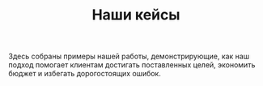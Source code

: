 ﻿---
title: "Наши кейсы"
layout: list
---

Здесь собраны примеры нашей работы, демонстрирующие, как наш подход помогает клиентам достигать поставленных целей, экономить бюджет и избегать дорогостоящих ошибок.